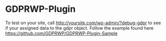# GDPRWP-Plugin

To test on your site, call http://yoursite.com/wp-admin/?debug-gdpr to see if your assigned data to the gdpr object.
Follow the example found here https://github.com/GDPRWP/GDPRWP-Plugin-Sample
